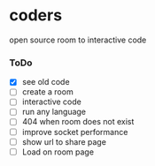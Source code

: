 # coders
open source room to interactive code

### ToDo
- [x] see old code
- [ ] create a room
- [ ] interactive code
- [ ] run any language
- [ ] 404 when room does not exist
- [ ] improve socket performance
- [ ] show url to share page
- [ ] Load on room page
